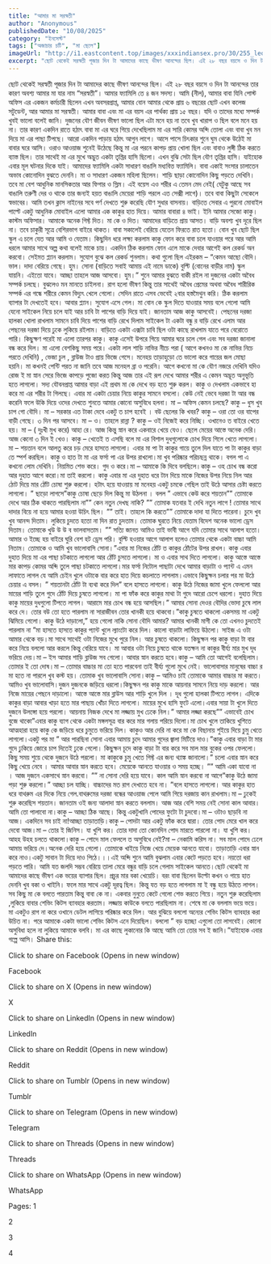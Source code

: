 ```yaml
---
title: "আমার মা সরস্বতী"
author: "Anonymous"
publishedDate: "10/08/2025"
category: "ইনসেস্ট"
tags: ["অজাচার চটি", "মা ছেলে"]
imageUrl: "http://i1.eastcontent.top/images/xxxindiansex.pro/30/255_leone_photos.jpg"
excerpt: "ছোট থেকেই সরস্বতী পূজার দিন টা আমাদের কাছে ভীষণ আনন্দের ছিল। এই ২৮ বছর বয়সে ও দিন টা আনন্দের তার কারণ অবশ্য আমার মা যার নাম “সরস্বতী”। আমার ফ্যামিলি তে ৪ জন সদস্য। আমি (নীল), আমার বাবা যিনি পোস্ট অফি..."
---
```


ছোট থেকেই সরস্বতী পূজার দিন টা আমাদের কাছে ভীষণ আনন্দের ছিল। এই ২৮ বছর বয়সে ও দিন টা আনন্দের তার কারণ অবশ্য আমার মা যার নাম “সরস্বতী”।
আমার ফ্যামিলি তে ৪ জন সদস্য। আমি (নীল), আমার বাবা যিনি পোস্ট অফিস এর একজন কর্মচারী ছিলেন এখন অবসরপ্রাপ্ত, আমার বোন আমার থেকে প্রায় ৬ বছরের ছোট এখন কলেজ সটুডেন্ট, আর আমার মা সরস্বতী।
আমার বাবা এবং মা এর বয়স এর পার্থক্য প্রায় ১৫ বছর। যদি ও তাদের মধ্যে সম্পর্ক খুবই ভালো বলেই জানি। দুজনের যৌণ জীবন ভীষণ ভালো ছিল এটা মনে হয় না তবে খুব খারাপ ও ছিল বলে মনে হয় না। তার কারণ একদিন রাতে হঠাৎ বাবা মা এর ঘরে গিয়ে দেখেছিলাম মা এর সারি কোমর অব্দি তোলা এবং বাবা খুব মন দিয়ে মা এর পাছা টিপছে। আরো একদিন পাড়ায় হঠাৎ আগুন লাগে। আসে পাসে চিৎকার শুনে ঘুম থেকে উঠেই মা বাবার ঘরে আসি। ওরাও আওয়াজ শুনেই উঠেছে কিন্তু মা এর পরনে কাপড় প্রায় খোলা ছিল এবং বাবাও লুঙ্গী ঠিক করতে ব্যাস্ত ছিল। তার সাথেই মা এর মুখে অদ্ভুত একটা তৃপ্তির হাসি ছিলো। এখন বুঝি সেটা ছিল যৌণ তৃপ্তির হাসি।
যাইহোক এবার মূল ঘটনার দিকে যাই। আমাদের ফ্যামিলি একটা সাধারণ বাঙালি মধ্যবিত্ত ফ্যামিলি। বাবা একাই সংসার চালাতেন অভাব কোনোদিন বুঝতে দেননি। মা ও সাধারণ একজন মহিলা ছিলেন। শাড়ি ছাড়া কোনোদিন কিছু পড়তে দেখিনি। তবে মা বেশ আধুনিক মানসিকতার আর ফিগার ও স্লিম। এই বয়েস এও শরীর এ তেমন মেদ নেই( যেটুকু আছে সব বাঙালি তরুণী দের ও থাকে তার জন্যই হয়ত বাঙালি মেয়েরা শাড়ি পরলে এত সেক্সী লাগে)। তবে বাবা কিছুটা সেকেলে স্বভাবের।
আমি তখন ক্লাস নাইনের সবে পর্ণ দেখতে শুরু করেছি যৌণ সুধার বাসনায়। বাড়িতে সেবার এ পুরনো মোবাইল পাল্টে একটু আধুনিক মোবাইল এলো আমার এক কাকুর হাত দিয়ে। আমার বাবারা ৪ ভাই। ইনি আমার সেজো কাকু। কাস্টম অফিসার। আমাকে অনেক গিফ্ট দিত। মা কে ও দিত। আমাদের বাড়িতে প্রায় আসত। বাড়ি অবশ্য খুব দূরে ছিল না। তবে চাকুরী সূত্রে বেশিরভাগ বাইরে থাকত।
বাবা সকালেই বেরিয়ে যেতেন ফিরতে রাত হতো। বোন খুব ছোট ছিল স্কুল এ চলে যেত আর আমি ও যেতাম। কিছুদিন ধরে লক্ষ্য করলাম কাকু ফোন করে বাবা চলে যাওয়ার পরে আর আমি ধরলে আমার সাথে অল্প কথা বলেই মাকে চায়। একদিন ঠিক করলাম ফোন এলে মাকে দেবার আগেই কল রেকর্ড অন করবো। সেইমত প্ল্যান করলাম। সুযোগ বুঝে কল রেকর্ড শুনলাম। কথা গুলো ছিল এইরকম –
“কেমন আছো বৌদি।
ভাল।
দাদা বেরিয়ে গেছে।
হুম।
সোনা (বাড়িতে সবাই আমায় এই নামে ডাকে) বুল্টি (বোনের বাড়ীর নাম) স্কুল যায়নি।
এইতো যাবে।
আচ্ছা তাহলে আজ আসবো।
হুম।”
শুনে আমার বুঝতে বাকী রইল না দুজনের একটা অবৈধ সম্পর্ক চলছে। বুঝলেও মন মানতে চাইলনা। রাগ হলো ভীষণ কিন্তু তার সাথেই অবৈধ প্রেমের অথবা অবৈধ শারীরিক সম্পর্ক এর গন্ধে শরীরে কেমন বিদ্যুৎ খেলে গেলো। সেদিন রাতে এসব ভেবেই ২বার হস্তমৈথুন করি। ঠিক করলাম ব্যাপার টা দেখতেই হবে। আবার প্ল্যান।
সুযোগ এসে গেল। মা বোন কে স্কুল দিতে যাওয়ার সময় বলে গেলো আমি যেনো সাইকেল নিয়ে চলে যাই আর চাবি টা পাশের বাড়ি দিয়ে যাই। জানতাম আজ কাকু আসবেই। পেছনের দরজা হালকা খোলা রাখলাম সামনে চাবি দিয়ে পাশের বাড়ি রেখে দিলাম সাইকেল টা একটা বন্ধু র বাড়ি রেখে এলাম আর পেছনের দরজা দিয়ে ঢুকে লুকিয়ে রইলাম। বাড়িতে একটা এক্সটা চাবি ছিল ওটা কাছে রাখলাম যাতে পরে বেরোতে পারি। কিছুক্ষণ পরেই মা এলো তারপর কাকু। কাকু এসেই উপরে গিয়ে আমার ঘরে চলে গেল এবং সব দরজা জানালা বন্ধ করে দিল। মা এলো বেশকিছু সময় পরে। একটা লাল শাড়ি নাভির নীচে পরা ( আগে কখনও মা কে নাভির নিচে পরতে দেখিনি) , ভেজা চুল , ব্লাউজ টাও প্রায় ভিজে গেসে। মনেহয় তাড়াহুড়ো তে ভালো করে গায়ের জল মোছা হয়নি। মা কখনই পেন্টি পরত না জানি তবে আজ মনেহল ব্রা ও পরেনি।
আগে কখনো মা কে যৌণ নজরে দেখিনি যদিও রোজ ই মা স্নান সেরে ভিজে কাপড়ে পুজো করত কিন্তু আজ তার এই রূপ দেখে আমার শরীর এ কেমন অদ্ভূত অনুভূতি হতে লাগলো। সদ্য যৌবনপ্রাপ্ত আমার বাড়া এই প্রথম মা কে দেখে বড় হতে শুরু করল।
কাকু ও দেখলাম একভাবে হা করে মা এর শরীর টা গিলছে। এবার মা একটা চেয়ার নিয়ে কাকুর সামনে বসলো। কেউ নেই ভেবে দরজা টা আর বন্ধ করেনি ফলে উকি দিয়ে ওদের দেখতে শুনতে আমার কোনো অসুবিধে হলনা।
মা – অফিস কেমন চলছে?
কাকু – ধুস খুব চাপ গো বৌদি।
মা – সরকার এত টাকা দেবে একটু ত চাপ হবেই । বউ ছেলের কি খবর?
কাকু – ওরা তো ওর বাপের বাড়ী গেছে। ৩ দিন পর আসবে।
মা – ও। তাহলে রান্না ?
কাকু – ওই নিজেই করে নিচ্ছি। ওখানেও ত বাইরে খেতে হয়।
মা – ( দুঃখী মুখ করে) আহা রে। আজ কিন্তু স্নান করে একবারে খেয়ে যেও। ছেলে মেয়ের আস্তে অনেক দেরি। আজ কেনো ৩ দিন ই খেও।
কাকু – খেতেই ত এসছি বলে মা এর বিশাল দুধগুলোকে চোখ দিয়ে গিলে খেতে লাগলো।
মা – শয়তান বলে আলতু করে চড় মেরে হাসতে লাগলো।
এবার মা পা টা কাকুর গায়ে তুলে দিল যাতে পা টা কাকুর বাড়া তে স্পর্শ করছিল। কাকু ও হাত টা মা এর ফর্সা পা এর উপর রাখলো।মা খুব পরিষ্কার পরিচছন্ন থাকে। বগল পা এ কখনো লোম দেখিনি। নিয়মিত শেভ করে। গুদ ও করে।মা – আমাকে কি দিবে বলছিলে।কাকু – ওহ চোখ বন্ধ করো আর দুহাত আগে করো।মা তাই করলো। কাকু এবার মা এর দুহাত ধরে টান দিয়ে মাকে নিজের উপর নিয়ে নিল আর ঠোট দিয়ে মার ঠোঁট চোষা শুরু করলো। হটাৎ হয়ে যাওয়ায় মা মনেহয় একটু চমকে গেছিল তাই উঠে আসার চেষ্টা করতে লাগলো। ” ছাড়ো লাগসে”কাকু চোষা ছেড়ে দিল কিন্তু মা উঠলনা । বলল ” এভাবে কেউ করে শয়তান”” তোমাকে দেখে আর ঠিক থাকতে পারছিলাম না”” কেন নতুন দেখছ নাকি? ”” তোমাক যতবার ই দেখি নতুন লাগে ! তোমার সাথে দাদার বিয়ে না হয়ে আমার হওয়া উচিৎ ছিল। ”” তাই। তাহলে কি করতে”” তোমাকে দাদা যা দিতে পারেনা। চুদে খুব খুব আনন্দ দিতাম। লুকিয়ে চুদতে হতো না দিন রাত চুদতাম। তোমাক ঘুরতে নিয়ে যেতাম বিদেশ অনেক ভালো ড্রেস দিতাম। তোমাকে খুউ উ উ ব ভালবাসতাম। ”” সত্যি জানত আমিও তাই ভাবী আগে যদি তোমার সাথে আলাপ হতো। আমার ও ইচ্ছে হয় বাইরে ঘুরি বেশ হট ড্রেস পরি। বুল্টি হওয়ার আগে আলাপ হলেও তোমার থেকে একটা বাচ্চা আমি নিতাম। তোমাকে ও আমি খুব ভালোবাসি সোনা।”এবার মা নিজের ঠোঁট ত কাকুর ঠোঁটের উপর রাখল। কাকু এবার দুহাত দিয়ে মা এর পাছা চটকাতে লাগলো আর ঠোঁট চুসতে লাগলো। মা ও এবার সাথ দিতে লাগলো। কাকু আস্তে আস্তে মার কাপড় কোমর অব্দি তুলে পাছা চটকাতে লাগলো।মার ফর্সা নিটোল পাছাটা দেখে আমার বাড়াটা ও প্যান্ট এ এমন লাফাতে লাগল যে আমি চেইন খুলে ওটাকে বার করে হাত দিয়ে কচলাতে লাগলাম।এভাবে কিছুক্ষন চলার পর মা উঠে চেয়ার এ বসল। ” শয়তানটা ঠোঁট টা ব্যথা করে দিল” বলে হাসতে লাগলো। কাকু উঠে নিজের জামা খুলে ফেললো আর মায়ের শাড়ি তুলে গুদে ঠোঁট দিয়ে চুষতে লাগলো। মা পা ফাঁক করে কাকুর মাথা টা গুদে আরো চেপে ধরলো। দুহাত দিয়ে কাকু মায়ের দুধগুলো টিপতে লাগল। আরামে মার চোখ বন্ধ হয়ে আসছিল।” আমার সোনা দেওর বৌদির ভোদা চুষে লাল করে দে। তোর বউ তো হতে পারলাম না সারাজীবন তোর খানকী হয়ে থাকবো।”কাকু চুষতে থাকলো একসময় মা একটু ঝিমিয়ে গেলো। কাকু উঠে দাড়ালো,” হয়ে গেলো নাকি সোনা বৌদি আমার? আমার খানকী মাগী কে তো এখনও চুদতেই পারলাম না ”মা হাসতে হাসতে কাকুর প্যান্ট খুলে ল্যাংটো করে দিল। কালো বাড়াটা লাফিয়ে উঠলো। সাইজ এ ওটা আমার থেকে বড়।মা সাথে সাথেই ওটা নিজের মুখে পুরে নিল। আর চুষতে থাকলো। কিছুক্ষন পর কাকু বাড়া টা বার করে নিয়ে বললো আর করলে কিন্তু বেরিয়ে যাবে। মা আবার ওটা নিয়ে চুষতে থাকে যতক্ষন না কাকুর বীর্য্য মার মুখ দূধ ভরিয়ে দেয়।মা – ইস আমার শাড়ি ব্লাউজ সব গেলো। আবার স্নান করতে হবে।কাকু – আমি তো আগেই বলেছিলাম। তোমার ই তো দোষ।মা – তোমার বাচ্চার মা তো হতে পারবেনা তাই বীর্য্য গুলো মুখে নেই। ভালোবাসার মানুষের বাচ্চা র মা হতে না পারলে খুব কস্ট হয়। তোমাক খুব ভালোবাসি সোনা।কাকু – আমিও চাই তোমাকে আমার বাচ্চার মা করতে। আমিও খুব ভালোবাসি।দুজন দুজনকে জড়িয়ে ধরলো।কিছুক্ষন পর কাকু মাকে আয়নার সামনে নিয়ে দাড় করলো। আর নিজে মায়ের পেছনে দাড়ালো। আস্তে আস্তে মার ব্লাউস আর শাড়ি খুলে দিল । দূধ গুলো হালকা টিপতে লাগল। এদিকে কাকুর বাড়া আবার খাড়া হতে মার পাছায় খোঁচা দিতে লাগলো। মায়ের মুখে হাসি ফুটে এলো।এবার সায়া টা খুলে দিতে দুজনে উলঙ্গো হয়ে পরলো। আয়নায় নিজক দেখে মা লজ্জায় মুখ ঢেকে নিল।” আমার লজ্জা করছে”” এভাবেই চোখ বুজে থাকো”এবার কাকু ব্যাগ থেকে একটা মঙ্গলসূত্র বার করে মার গলায় পরিয়ে দিলো।মা চোখ খুলে তাকিয়ে খুশিতে আত্মহারা হয়ে কাকু কে জড়িয়ে ধরে চুমুতে ভরিয়ে দিল। কাকুও আর দেরি না করে মা কে বিছানায় শুইয়ে দিয়ে চুমু খেতে লাগলো।একটু পর মা ” আর পারছিনা সোনা এবার আমায় চুদে আমার গুদের জ্বালা মিটিয়ে দাও।”কাকু এবার বাড়া টা মার গুদে ঢুকিয়ে জোরে চাপ দিতেই ঢুকে গেলো। কিছুক্ষন চূদে কাকু বাড়া টা বার করে সব মাল মার বুকের ওপর ফেললো।কিছু সময় শুয়ে থেকে দুজনে উঠে পরলো। মা কাকুকে চুমু খেতে গিফ্ট এর জন্য থ্যাঙ্ক জানালো।” চলো এবার স্নান করে কিছু খেয়ে নেবে । আমার আবার স্নান করতে হবে। মেয়েকে আনতে যাওয়ার ও সময় হচ্ছে। ”” আমি একা যাবো না । আজ দুজনে একসাথে স্নান করবো। ”” না সোনা দেরি হয়ে যাবে। কাল আমি স্নান করবো না আগে”কাকু উঠে জামা পড়া শুরু করলো।” আচ্ছা চল যাচ্ছি। বাচ্চাদের মত রাগ দেখাতে হবে না। ”বলে হাসতে লাগলো। আর কাকুর হাত ধরে বাথরুম এর দিকে নিয়ে গেল.বাথরুমের দরজা বন্ধের আওয়াজ পেলে আমি গিয়ে দরজায় কান রাখলাম।মা – ঢুকেই শুরু করেছিস শয়তান। জানতাম ওই জন্য আলাদা স্নান করতে বললাম। আজ আর বেশি সময় নেই সোনা কাল আবার। আমি তো পালাবো না।কাকু – আচ্ছা ঠিক আছে। কিন্তু একটুখানি পোদের ফুটো টা চুদবো।মা – ওটাও ছাড়বি না আজ। একদিনে সব চাই না!আচ্ছা তাড়াতাড়ি।কাকু – পোদটা আর একটু ফাঁক করে দ্বারা। তোর পোদ মেরে খাল করে দেবো আজ।মা – তোর ই জিনিস। যা খুশি কর। তোর দাদা তো কোনদিন পোদ মারতে পারলো না। যা খুশি কর।আহহ উহহ চলতে থাকলো।কাকু – পোদে মাল ফেললে ত অসুবিধে নেই?মা – নেকামি করিস না। সব মাল পোদে ঢেলে আমায় ভরিয়ে দে।অনেক দেরি হয়ে গেলো। তোমাকে খাইয়ে নিজে খেয়ে মেয়েক আনতে যাবো। তাড়াতাড়ি এবার স্নান করে নাও।একটু সাবান টা দিয়ে দাও পিঠে।।।এই অব্দি শুনে আমি বুঝলাম এবার কেটে পড়তে হবে। নয়তো ধরা পড়তে পারি। আমি যত জলদি সম্ভব বেরিয়ে তালা মেরে বন্ধুর বাড়ি চলে গেলাম সাইকেল আনতে।ছোট থেকেই মা আমাদের কাছে ভীষণ এক ভয়ের ব্যাপার ছিল। প্রচুর মার বকা খেয়েচি। বরং বাবা ছিলেন উল্টো কখন ও গায়ে হাত দেননি খুব বকা ও খাইনি। ফলে মার সাথে একটু দূরত্ব ছিল। কিন্তু যত বড় হতে লাগলাম মা ই বন্ধু হয়ে উঠতে লাগল। সব কিছু মা কে বলতে পারতাম কিন্তু বাবা কে না। একবার নুনুতে কেটে গেলো শেভ করতে গিয়ে। নতুন শুরু করেছিলাম ,লুকিয়ে বাবার শেভিং কিটস ব্যাবহার করতাম। লজ্জায় কাউকে বলতে পারছিলাম না। শেষে মা কে বললাম ভয়ে ভয়ে। মা একটুও রাগ না করে ওখানে ডেটল লাগিয়ে পরিষ্কার করে দিল। আর বুঝিয়ে বললো অন্যের শেভিং কিটস ব্যাবহার করা উচিত না। পরে আমাকে একটা ভালো শেভিং কিটস এনে দিয়েছিল। বললো ” বড় হচ্ছো এগুলো তো লাগবেই। কোনো অসুবিধা হলে না লুকিয়ে আমাকে বলবি। মা এর কাছে লুকানোর কি আছে আমি তো তোর সব ই জানি।”যাইহোক এবার গল্পে আসি।
Share this:


Click to share on Facebook (Opens in new window)


Facebook




Click to share on X (Opens in new window)


X




Click to share on LinkedIn (Opens in new window)


LinkedIn




Click to share on Reddit (Opens in new window)


Reddit




Click to share on Tumblr (Opens in new window)


Tumblr




Click to share on Telegram (Opens in new window)


Telegram




Click to share on Threads (Opens in new window)


Threads




Click to share on WhatsApp (Opens in new window)


WhatsApp


Pages: 
1
 
2
 
3
 
4
